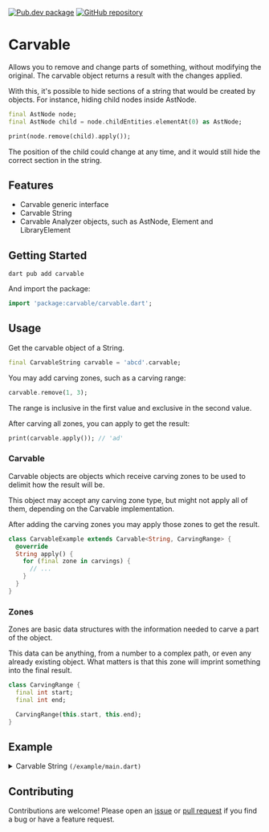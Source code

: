[![Pub.dev package](https://img.shields.io/badge/pub.dev-carvable-blue)](https://pub.dev/packages/carvable)
[![GitHub repository](https://img.shields.io/badge/GitHub-Carvable--dart-blue?logo=github)](https://github.com/DrafaKiller/Carvable-dart)

# Carvable

Allows you to remove and change parts of something, without modifying the original.
The carvable object returns a result with the changes applied.

With this, it's possible to hide sections of a string that would be created by objects.
For instance, hiding child nodes inside AstNode.

```dart
final AstNode node;
final AstNode child = node.childEntities.elementAt(0) as AstNode;

print(node.remove(child).apply());
```

The position of the child could change at any time, and it would still hide the correct section in the string.

## Features

- Carvable generic interface
- Carvable String
- Carvable Analyzer objects, such as AstNode, Element and LibraryElement

## Getting Started 

```
dart pub add carvable
```

And import the package:

```dart
import 'package:carvable/carvable.dart';
```

## Usage

Get the carvable object of a String.

```dart
final CarvableString carvable = 'abcd'.carvable;
```

You may add carving zones, such as a carving range:

```dart
carvable.remove(1, 3);
```

The range is inclusive in the first value and exclusive in the second value.

After carving all zones, you can apply to get the result:

```dart
print(carvable.apply()); // 'ad'
```

### Carvable

Carvable objects are objects which receive carving zones to be used to delimit how the result will be.

This object may accept any carving zone type, but might not apply all of them, depending on the Carvable implementation.

After adding the carving zones you may apply those zones to get the result.

```dart
class CarvableExample extends Carvable<String, CarvingRange> {
  @override
  String apply() {
    for (final zone in carvings) {
      // ...
    }
  }
}
```

### Zones

Zones are basic data structures with the information needed to carve a part of the object.

This data can be anything, from a number to a complex path, or even any already existing object.
What matters is that this zone will imprint something into the final result.

```dart
class CarvingRange {
  final int start;
  final int end;

  CarvingRange(this.start, this.end);
}
```

## Example

<details>
  <summary>Carvable String <code>(/example/main.dart)</code></summary>
    
  ```dart
  import 'package:carvable/carvable.dart';

  void main() {
    final carvable = CarvableString('abcd');
    carvable.remove(1, 2);
    print(carvable.apply()); // 'acd'

    print('abcde'.remove(1, 2).remove(3, 4).apply()); // 'ace'
  }
  ```
</details>

## Contributing

Contributions are welcome! Please open an [issue](https://github.com/DrafaKiller/Carvable-dart/issues) or [pull request](https://github.com/DrafaKiller/Carvable-dart/pulls) if you find a bug or have a feature request.
